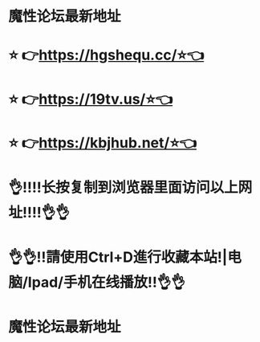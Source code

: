 # 魔性论坛最新地址
# ⭐️ 👉https://hgshequ.cc/⭐️👈
# ⭐️ 👉https://19tv.us/⭐️👈
# ⭐️ 👉https://kbjhub.net/⭐️👈
# 👌‼️‼️长按复制到浏览器里面访问以上网址‼️‼️👌👌
# 👌👌‼️請使用Ctrl+D進行收藏本站!|电脑/Ipad/手机在线播放‼️👌👌
# 魔性论坛最新地址
